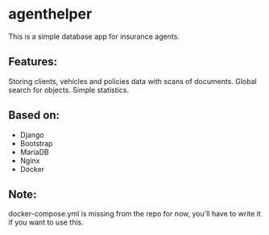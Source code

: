 # agenthelper


This is a simple database app for insurance agents.

## Features:
Storing clients, vehicles and policies data with scans of documents. Global search for objects. Simple statistics.

## Based on:
* Django
* Bootstrap
* MariaDB
* Nginx
* Docker

## Note:
docker-compose.yml is missing from the repo for now, you'll have to write it if you want to use this.